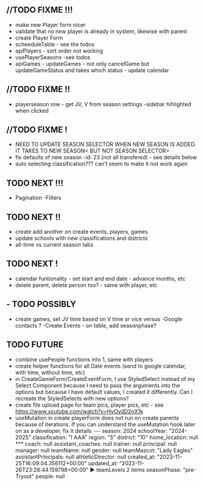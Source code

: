 ## //TODO FIXME !!!

- make new Player form nicer
- validate that no new player is already in system, likewise with parent
- create Player Form
- scheeduleTable - see the todos
- apiPlayers - sort order not working
- usePlayerSeasons -see todos
- apiGames - updateGames - not only cancelGame but updateGameStatus and takes which status - update calendar

## //TODO FIXME !!

- playerseason row - get JV, V from season settings
  -sidebar hihlighted when clicked

## //TODO FIXME !

- NEED TO UPDATE SEASON SELECTOR WHEN NEW SEASON IS ADDED. IT TAKES TO NEW SEASON< BUT NOT SEASON SELECTOR>
- fix defaults of new season -id: 23 (not all transfered) - see details below
- auto selecting classification??? can't seem to make it not work again

## TODO NEXT !!!

- Pagination
  -Filters

## TODO NEXT !!

- create add another on create events, players, games
- update schools with new classifications and districts
- all-time vs current season tabs

## TODO NEXT !

- calendar funtionality - set start and end date - advance months, etc
- delete parent, delete person too? - same with player, etc

## - TODO POSSIBLY

- create games, set JV time based on V time or vice versus
  -Google contacts ?
  -Create Events - on table, add seasonphase?

## TODO FUTURE

- combine usePeople functions into 1, same with players
- create helper functions for all Date events (send to google calendar, with time, without time, etc)
- in CreateGameForm/CreateEventForm, I use StyledSelect instead of my Select Component because I need to pass the arguments into the options but because I have default values, I created it differently. Can I recreate the StyledSelects with new options?
- create file upload page for team pics, player pics, etc - see https://www.youtube.com/watch?v=HvOvdD2nX1k
- useMutation in create playerForm does not run on create parents because of iterations. If you can understand the useMutation hook later on as a developer, fix it
  details ---
  season: 2024
  schoolYear: "2024-2025"
  classification: "I AAA"
  region: "5"
  district: "10"
  home_location: null \*\*\*
  coach: null
  assistant_coaches: null
  trainer: null
  principal: null
  manager: null
  teamName: null
  gender: null
  teamMascot: "Lady Eagles"
  assistantPrincipals: null
  athleticDirector: null
  created_at: "2023-11-25T16:09:04.356112+00:00"
  updated_at: "2023-11-26T23:28:44.159798+00:00"
  ▶ teamLevels 2 items
  seasonPhase: "pre-Tryout"
  people: null
